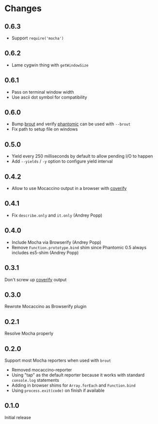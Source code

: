 # Changes

## 0.6.3

- Support `require('mocha')`

## 0.6.2

- Lame cygwin thing with `getWindowSize`

## 0.6.1

- Pass on terminal window width
- Use ascii dot symbol for compatibility

## 0.6.0

- Bump [brout][] and verify [phantomic][] can be used with `--brout`
- Fix path to setup file on windows

## 0.5.0

- Yield every 250 milliseconds by default to allow pending I/O to happen
- Add `--yields` / `-y` option to configure yield interval

## 0.4.2

- Allow to use Mocaccino output in a browser with [coverify][]

## 0.4.1

- Fix `describe.only` and `it.only` (Andrey Popp)

## 0.4.0

- Include Mocha via Browserify (Andrey Popp)
- Remove `Function.prototype.bind` shim since Phantomic 0.5 always includes
  es5-shim (Andrey Popp)

## 0.3.1

Don't screw up [coverify][] output

## 0.3.0

Rewrote Mocaccino as Browserify plugin

## 0.2.1

Resolve Mocha properly

## 0.2.0

Support most Mocha reporters when used with `brout`

- Removed mocaccino-reporter
- Using "tap" as the default reporter because it works with standard
  `console.log` statements
- Adding in browser shims for `Array.forEach` and `Function.bind`
- Using `process.exit(code)` on finish if available

## 0.1.0

Initial release

[coverify]: https://github.com/substack/coverify
[brout]: https://github.com/mantoni/brout.js
[phantomic]: https://github.com/mantoni/phantomic
